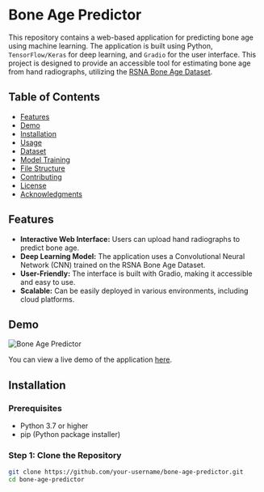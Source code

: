 # Bone Age Predictor

This repository contains a web-based application for predicting bone age using machine learning. The application is built using Python, `TensorFlow/Keras` for deep learning, and `Gradio` for the user interface. This project is designed to provide an accessible tool for estimating bone age from hand radiographs, utilizing the [RSNA Bone Age Dataset](https://www.kaggle.com/datasets/kmader/rsna-bone-age).

## Table of Contents

- [Features](#features)
- [Demo](#demo)
- [Installation](#installation)
- [Usage](#usage)
- [Dataset](#dataset)
- [Model Training](#model-training)
- [File Structure](#file-structure)
- [Contributing](#contributing)
- [License](#license)
- [Acknowledgments](#acknowledgments)

## Features

- **Interactive Web Interface:** Users can upload hand radiographs to predict bone age.
- **Deep Learning Model:** The application uses a Convolutional Neural Network (CNN) trained on the RSNA Bone Age Dataset.
- **User-Friendly:** The interface is built with Gradio, making it accessible and easy to use.
- **Scalable:** Can be easily deployed in various environments, including cloud platforms.

## Demo

![Bone Age Predictor](demo_screenshot.png)

You can view a live demo of the application [here](http://your-demo-link.com).

## Installation

### Prerequisites

- Python 3.7 or higher
- pip (Python package installer)

### Step 1: Clone the Repository

```bash
git clone https://github.com/your-username/bone-age-predictor.git
cd bone-age-predictor


